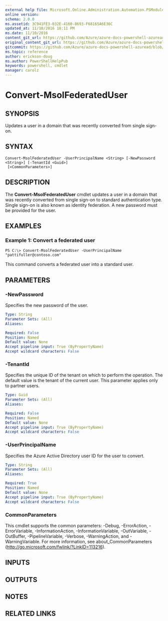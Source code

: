 ```yaml
---
external help file: Microsoft.Online.Administration.Automation.PSModule.dll-Help.xml
online version:
schema: 2.0.0
ms.assetid: 3C941FE3-032E-4160-8693-F68165A6E36C
updated_at: 11/10/2016 18:11 PM
ms.date: 11/10/2016
content_git_url: https://github.com/Azure/azure-docs-powershell-azuread/blob/master/Azure%20AD%20Cmdlets/MSOnline/v1/Convert-MsolFederatedUser.md
original_content_git_url: https://github.com/Azure/azure-docs-powershell-azuread/blob/master/Azure%20AD%20Cmdlets/MSOnline/v1/Convert-MsolFederatedUser.md
gitcommit: https://github.com/Azure/azure-docs-powershell-azuread/blob/f20974f1694733a8d0f8cf150cad0f34dfdb2d1c
ms.topic: reference
author: erickson-doug
ms.author: PowerShellHelpPub
keywords: powershell, cmdlet
manager: carolz
---
```


# Convert-MsolFederatedUser

## SYNOPSIS
Updates a user in a domain that was recently converted from single sign-on.

## SYNTAX

```
Convert-MsolFederatedUser -UserPrincipalName <String> [-NewPassword <String>] [-TenantId <Guid>]
 [<CommonParameters>]
```

## DESCRIPTION
The **Convert-MsolFederatedUser** cmdlet updates a user in a domain that was recently converted from single sign-on to standard authentication type.
Single sign-on is also known as identity federation.
A new password must be provided for the user.

## EXAMPLES

### Example 1: Convert a federated user
```
PS C:\> Convert-MsolFederatedUser -UserPrincipalName "pattifuller@contoso.com"
```

This command converts a federated user into a standard user.

## PARAMETERS

### -NewPassword
Specifies the new password of the user.

```yaml
Type: String
Parameter Sets: (All)
Aliases:

Required: False
Position: Named
Default value: None
Accept pipeline input: True (ByPropertyName)
Accept wildcard characters: False
```

### -TenantId
Specifies the unique ID of the tenant on which to perform the operation.
The default value is the tenant of the current user.
This parameter applies only to partner users.

```yaml
Type: Guid
Parameter Sets: (All)
Aliases:

Required: False
Position: Named
Default value: None
Accept pipeline input: True (ByPropertyName)
Accept wildcard characters: False
```

### -UserPrincipalName
Specifies the Azure Active Directory user ID for the user to convert.

```yaml
Type: String
Parameter Sets: (All)
Aliases:

Required: True
Position: Named
Default value: None
Accept pipeline input: True (ByPropertyName)
Accept wildcard characters: False
```

### CommonParameters
This cmdlet supports the common parameters: -Debug, -ErrorAction, -ErrorVariable, -InformationAction, -InformationVariable, -OutVariable, -OutBuffer, -PipelineVariable, -Verbose, -WarningAction, and -WarningVariable. For more information, see about_CommonParameters (http://go.microsoft.com/fwlink/?LinkID=113216).

## INPUTS

## OUTPUTS

## NOTES

## RELATED LINKS
